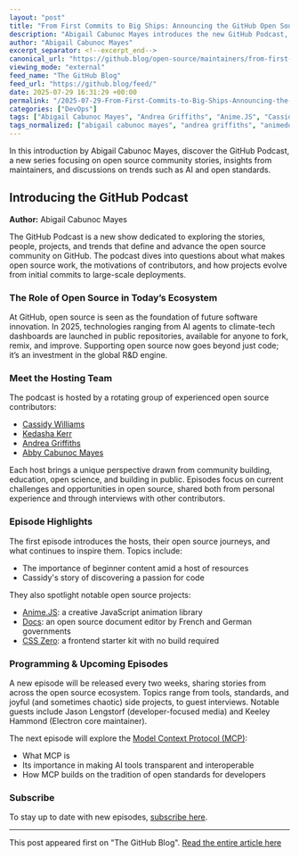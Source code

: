 ```yaml
---
layout: "post"
title: "From First Commits to Big Ships: Announcing the GitHub Open Source Podcast"
description: "Abigail Cabunoc Mayes introduces the new GitHub Podcast, exploring the stories, people, and projects shaping the open source ecosystem on GitHub. The show features rotating hosts and discussions around community, emerging technologies like AI, and open standards such as the Model Context Protocol."
author: "Abigail Cabunoc Mayes"
excerpt_separator: <!--excerpt_end-->
canonical_url: "https://github.blog/open-source/maintainers/from-first-commits-to-big-ships-tune-into-our-new-open-source-podcast/"
viewing_mode: "external"
feed_name: "The GitHub Blog"
feed_url: "https://github.blog/feed/"
date: 2025-07-29 16:31:29 +00:00
permalink: "/2025-07-29-From-First-Commits-to-Big-Ships-Announcing-the-GitHub-Open-Source-Podcast.html"
categories: ["DevOps"]
tags: ["Abigail Cabunoc Mayes", "Andrea Griffiths", "Anime.JS", "Cassidy Williams", "Collaborative Tools", "Community Building", "CSS Zero", "Developer Community", "Developer Education", "DevOps", "Electron", "GitHub", "GitHub Podcast", "Kedasha Kerr", "Maintainers", "MCP", "News", "Open Source", "Open Source Community", "Open Standards", "Podcast"]
tags_normalized: ["abigail cabunoc mayes", "andrea griffiths", "animedotjs", "cassidy williams", "collaborative tools", "community building", "css zero", "developer community", "developer education", "devops", "electron", "github", "github podcast", "kedasha kerr", "maintainers", "mcp", "news", "open source", "open source community", "open standards", "podcast"]
---
```


In this introduction by Abigail Cabunoc Mayes, discover the GitHub Podcast, a new series focusing on open source community stories, insights from maintainers, and discussions on trends such as AI and open standards.<!--excerpt_end-->

## Introducing the GitHub Podcast

**Author:** Abigail Cabunoc Mayes

The GitHub Podcast is a new show dedicated to exploring the stories, people, projects, and trends that define and advance the open source community on GitHub. The podcast dives into questions about what makes open source work, the motivations of contributors, and how projects evolve from initial commits to large-scale deployments.

### The Role of Open Source in Today’s Ecosystem

At GitHub, open source is seen as the foundation of future software innovation. In 2025, technologies ranging from AI agents to climate-tech dashboards are launched in public repositories, available for anyone to fork, remix, and improve. Supporting open source now goes beyond just code; it’s an investment in the global R&D engine.

### Meet the Hosting Team

The podcast is hosted by a rotating group of experienced open source contributors:

- [Cassidy Williams](https://github.com/cassidoo)
- [Kedasha Kerr](https://github.com/ladykerr)
- [Andrea Griffiths](https://github.com/andreagriffiths11)
- [Abby Cabunoc Mayes](https://github.com/abbycabs)

Each host brings a unique perspective drawn from community building, education, open science, and building in public. Episodes focus on current challenges and opportunities in open source, shared both from personal experience and through interviews with other contributors.

### Episode Highlights

The first episode introduces the hosts, their open source journeys, and what continues to inspire them. Topics include:

- The importance of beginner content amid a host of resources
- Cassidy's story of discovering a passion for code

They also spotlight notable open source projects:

- [Anime.JS](https://animejs.com/): a creative JavaScript animation library
- [Docs](https://docs.numerique.gouv.fr/home/): an open source document editor by French and German governments
- [CSS Zero](https://github.com/lazaronixon/css-zero): a frontend starter kit with no build required

### Programming & Upcoming Episodes

A new episode will be released every two weeks, sharing stories from across the open source ecosystem. Topics range from tools, standards, and joyful (and sometimes chaotic) side projects, to guest interviews. Notable guests include Jason Lengstorf (developer-focused media) and Keeley Hammond (Electron core maintainer).

The next episode will explore the [Model Context Protocol (MCP)](https://docs.github.com/en/copilot/concepts/about-mcp):

- What MCP is
- Its importance in making AI tools transparent and interoperable
- How MCP builds on the tradition of open standards for developers

### Subscribe

To stay up to date with new episodes, [subscribe here](https://the-github-podcast.simplecast.com/).

---

This post appeared first on "The GitHub Blog". [Read the entire article here](https://github.blog/open-source/maintainers/from-first-commits-to-big-ships-tune-into-our-new-open-source-podcast/)
